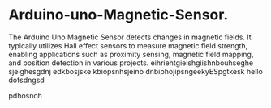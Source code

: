 # Arduino-uno-Magnetic-Sensor.
The Arduino Uno Magnetic Sensor detects changes in magnetic fields. It typically utilizes Hall effect sensors to measure magnetic field strength, enabling applications such as proximity sensing, magnetic field mapping, and position detection in various projects.
eihriehtgieishgiishnbouhseghe
sjeighesgdnj
edkbosjske
kbiopsnhsjeinb
dnbiphojipsngeekyESpgtkesk
hello
dofsdngsd

pdhosnoh

